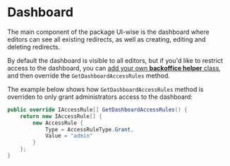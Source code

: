 # Dashboard

The main component of the package UI-wise is the dashboard where editors can see all existing redirects, as well as creating, editing and deleting redirects.

By default the dashboard is visible to all editors, but if you'd like to restrict access to the dashboard, you can [add your own **backoffice helper** class](/skybrud.umbraco.redirects/docs/v4/configuration/#backoffice-helper), and then override the `GetDashboardAccessRules` method.

The example below shows how `GetDashboardAccessRules` method is overriden to only grant administrators access to the dashboard:

```csharp
public override IAccessRule[] GetDashboardAccessRules() {
    return new IAccessRule[] {
        new AccessRule {
            Type = AccessRuleType.Grant,
            Value = "admin"
        }
    };
}
```